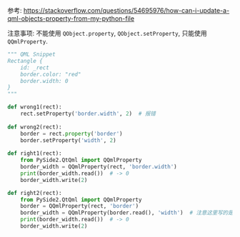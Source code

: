 参考: https://stackoverflow.com/questions/54695976/how-can-i-update-a-qml-objects-property-from-my-python-file

注意事项: 不能使用 `QObject.property`, `QObject.setProperty`, 只能使用 `QQmlProperty`.

```python
""" QML Snippet
Rectangle {
    id: _rect
    border.color: "red"
    border.width: 0
}
"""

def wrong1(rect):
    rect.setProperty('border.width', 2)  # 报错
    
def wrong2(rect):
    border = rect.property('border')
    border.setProperty('width', 2)
    
def right1(rect):
    from PySide2.QtQml import QQmlProperty
    border_width = QQmlProperty(rect, 'border.width')
    print(border_width.read())  # -> 0
    border_width.write(2)

def right2(rect):
    from PySide2.QtQml import QQmlProperty
    border = QQmlProperty(rect, 'border')
    border_width = QQmlProperty(border.read(), 'width')  # 注意这里写的是 `border.read()`, 不是 `border`
    print(border_width.read())  # -> 0
    border_width.write(2)

```